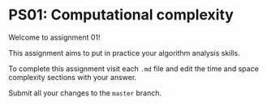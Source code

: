 # PS01: Computational complexity

Welcome to assignment 01! 

This assignment aims to put in practice your algorithm analysis skills.

To complete this assignment visit each `.md` file and edit the time and space complexity sections with your answer.

Submit all your changes to the `master` branch.
